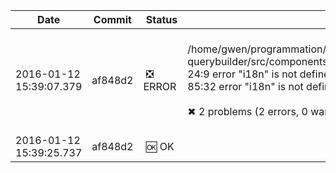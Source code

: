 | Date | Commit | Status | Log | 
| --- | --- | --- | --- |
2016-01-12 15:39:07.379 | af848d2 | :negative_squared_cross_mark: ERROR | <br>/home/gwen/programmation/canopsis/sources/webcore/var/www/canopsis/brick-querybuilder/src/components/querybuilder/component.js<br>  24:9   error  "i18n" is not defined  no-undef<br>  85:32  error  "i18n" is not defined  no-undef<br><br>✖ 2 problems (2 errors, 0 warnings)<br><br> |
2016-01-12 15:39:25.737 | af848d2 | :ok: OK |  |
